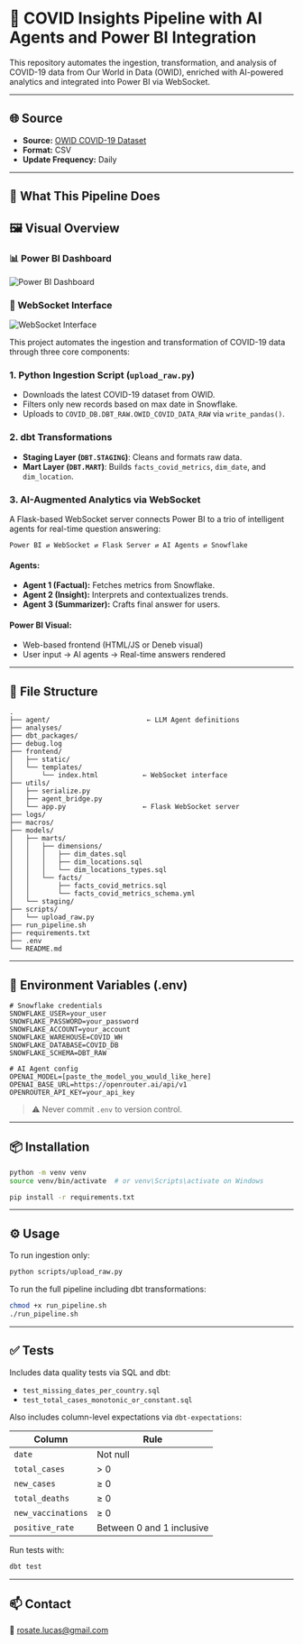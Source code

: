 # 🧠 COVID Insights Pipeline with AI Agents and Power BI Integration

This repository automates the ingestion, transformation, and analysis of COVID-19 data from Our World in Data (OWID), enriched with AI-powered analytics and integrated into Power BI via WebSocket.

---

## 🌐 Source

- **Source:** [OWID COVID-19 Dataset](https://covid.ourworldindata.org/data/owid-covid-data.csv)
- **Format:** CSV
- **Update Frequency:** Daily

---

## 🚀 What This Pipeline Does

## 🖼️ Visual Overview

### 📊 Power BI Dashboard

![Power BI Dashboard](https://i.imgur.com/y9BowUW.gif)

### 💬 WebSocket Interface

![WebSocket Interface](https://i.imgur.com/vRyQ1Zn.png)


This project automates the ingestion and transformation of COVID-19 data through three core components:

### 1. Python Ingestion Script (`upload_raw.py`)
- Downloads the latest COVID-19 dataset from OWID.
- Filters only new records based on max date in Snowflake.
- Uploads to `COVID_DB.DBT_RAW.OWID_COVID_DATA_RAW` via `write_pandas()`.

### 2. dbt Transformations
- **Staging Layer (`DBT.STAGING`)**: Cleans and formats raw data.
- **Mart Layer (`DBT.MART`)**: Builds `facts_covid_metrics`, `dim_date`, and `dim_location`.

### 3. AI-Augmented Analytics via WebSocket

A Flask-based WebSocket server connects Power BI to a trio of intelligent agents for real-time question answering:

```
Power BI ⇄ WebSocket ⇄ Flask Server ⇄ AI Agents ⇄ Snowflake
```

#### Agents:
- **Agent 1 (Factual):** Fetches metrics from Snowflake.
- **Agent 2 (Insight):** Interprets and contextualizes trends.
- **Agent 3 (Summarizer):** Crafts final answer for users.

#### Power BI Visual:
- Web-based frontend (HTML/JS or Deneb visual)
- User input → AI agents → Real-time answers rendered

---

## 📁 File Structure

```
.
├── agent/                        ← LLM Agent definitions
├── analyses/
├── dbt_packages/
├── debug.log
├── frontend/
│   ├── static/
│   └── templates/
│       └── index.html           ← WebSocket interface
├── utils/
│   ├── serialize.py
│   ├── agent_bridge.py
│   └── app.py                   ← Flask WebSocket server
├── logs/
├── macros/
├── models/
│   ├── marts/
│   │   ├── dimensions/
│   │   │   ├── dim_dates.sql
│   │   │   ├── dim_locations.sql
│   │   │   └── dim_locations_types.sql
│   │   └── facts/
│   │       ├── facts_covid_metrics.sql
│   │       └── facts_covid_metrics_schema.yml
│   └── staging/
├── scripts/
│   └── upload_raw.py
├── run_pipeline.sh
├── requirements.txt
├── .env
└── README.md
```

---

## 🔐 Environment Variables (.env)

```env
# Snowflake credentials
SNOWFLAKE_USER=your_user
SNOWFLAKE_PASSWORD=your_password
SNOWFLAKE_ACCOUNT=your_account
SNOWFLAKE_WAREHOUSE=COVID_WH
SNOWFLAKE_DATABASE=COVID_DB
SNOWFLAKE_SCHEMA=DBT_RAW

# AI Agent config
OPENAI_MODEL=[paste_the_model_you_would_like_here]
OPENAI_BASE_URL=https://openrouter.ai/api/v1
OPENROUTER_API_KEY=your_api_key
```

> ⚠️ Never commit `.env` to version control.

---

## 📦 Installation

```bash
python -m venv venv
source venv/bin/activate  # or venv\Scripts\activate on Windows

pip install -r requirements.txt
```

---

## ⚙️ Usage

To run ingestion only:
```bash
python scripts/upload_raw.py
```

To run the full pipeline including dbt transformations:
```bash
chmod +x run_pipeline.sh
./run_pipeline.sh
```

---

## ✅ Tests

Includes data quality tests via SQL and dbt:

- `test_missing_dates_per_country.sql`
- `test_total_cases_monotonic_or_constant.sql`

Also includes column-level expectations via `dbt-expectations`:

| Column                     | Rule                            |
|----------------------------|---------------------------------|
| `date`                     | Not null                        |
| `total_cases`              | > 0                             |
| `new_cases`                | ≥ 0                             |
| `total_deaths`             | ≥ 0                             |
| `new_vaccinations`         | ≥ 0                             |
| `positive_rate`            | Between 0 and 1 inclusive       |

Run tests with:

```bash
dbt test
```

---

## 📫 Contact

📧 rosate.lucas@gmail.com
